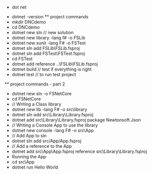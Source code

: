 * dot net
- dotnet -version
** project commands
- mkdir DNCdemo
- cd DNCdemo
- dotnet new sln  // new solution
- dotnet new library -lang f# -o FSLib
- dotnet new xunit -lang F# -o FSTest
- dotnet sln add FSLib\FSLib.fsproj
- dotnet sln add FSTest\FSTest.fsproj
- cd FSTest
- dotnet add reference ..\FSLib\FSLib.fsproj
- dotnet build  // test if everything is right
- dotnet test   // to run test project

** project commands - part 2
- dotnet new sln -o FSNetCore
- cd FSNetCore
- // Writing a Class library
- dotnet new lib -lang F# -o src\library
- dotnet sln add src\Library\Library.fsproj
- dotnet add src\Library\Library.fsproj package Newtonsoft.Json
- // Writing a Console App to use the library
- dotnet new console -lang F# -o src\App
- // Add App to sln
- dotnet sln add src/App/App.fsproj
- // Add a reference to the App
- dotnet add src\App\App.fsproj reference src\Library\Library.fsproj
- Running the App
- cd src\App
- dotnet run Hello World
